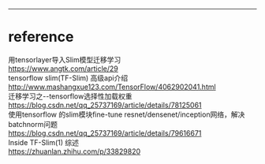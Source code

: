 

---

# reference
用tensorlayer导入Slim模型迁移学习  
<https://www.angtk.com/article/29>  
tensorflow slim(TF-Slim) 高级api介绍  
<http://www.mashangxue123.com/TensorFlow/4062902041.html>  
迁移学习之--tensorflow选择性加载权重  
<https://blog.csdn.net/qq_25737169/article/details/78125061>  
使用tensorflow 的slim模块fine-tune resnet/densenet/inception网络，解决batchnorm问题  
<https://blog.csdn.net/qq_25737169/article/details/79616671>  
Inside TF-Slim(1) 综述  
<https://zhuanlan.zhihu.com/p/33829820>  